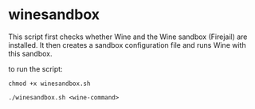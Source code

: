 # winesandbox

This script first checks whether Wine and the Wine sandbox (Firejail) are installed. It then creates a sandbox configuration file and runs Wine with this sandbox.

to run the script:

```chmod +x winesandbox.sh```

```./winesandbox.sh <wine-command>```
